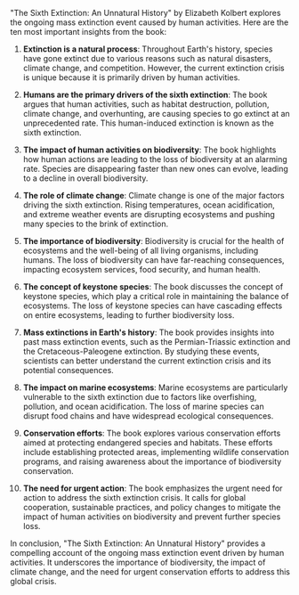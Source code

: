 "The Sixth Extinction: An Unnatural History" by Elizabeth Kolbert explores the ongoing mass extinction event caused by human activities. Here are the ten most important insights from the book:

1. **Extinction is a natural process**: Throughout Earth's history, species have gone extinct due to various reasons such as natural disasters, climate change, and competition. However, the current extinction crisis is unique because it is primarily driven by human activities.

2. **Humans are the primary drivers of the sixth extinction**: The book argues that human activities, such as habitat destruction, pollution, climate change, and overhunting, are causing species to go extinct at an unprecedented rate. This human-induced extinction is known as the sixth extinction.

3. **The impact of human activities on biodiversity**: The book highlights how human actions are leading to the loss of biodiversity at an alarming rate. Species are disappearing faster than new ones can evolve, leading to a decline in overall biodiversity.

4. **The role of climate change**: Climate change is one of the major factors driving the sixth extinction. Rising temperatures, ocean acidification, and extreme weather events are disrupting ecosystems and pushing many species to the brink of extinction.

5. **The importance of biodiversity**: Biodiversity is crucial for the health of ecosystems and the well-being of all living organisms, including humans. The loss of biodiversity can have far-reaching consequences, impacting ecosystem services, food security, and human health.

6. **The concept of keystone species**: The book discusses the concept of keystone species, which play a critical role in maintaining the balance of ecosystems. The loss of keystone species can have cascading effects on entire ecosystems, leading to further biodiversity loss.

7. **Mass extinctions in Earth's history**: The book provides insights into past mass extinction events, such as the Permian-Triassic extinction and the Cretaceous-Paleogene extinction. By studying these events, scientists can better understand the current extinction crisis and its potential consequences.

8. **The impact on marine ecosystems**: Marine ecosystems are particularly vulnerable to the sixth extinction due to factors like overfishing, pollution, and ocean acidification. The loss of marine species can disrupt food chains and have widespread ecological consequences.

9. **Conservation efforts**: The book explores various conservation efforts aimed at protecting endangered species and habitats. These efforts include establishing protected areas, implementing wildlife conservation programs, and raising awareness about the importance of biodiversity conservation.

10. **The need for urgent action**: The book emphasizes the urgent need for action to address the sixth extinction crisis. It calls for global cooperation, sustainable practices, and policy changes to mitigate the impact of human activities on biodiversity and prevent further species loss.

In conclusion, "The Sixth Extinction: An Unnatural History" provides a compelling account of the ongoing mass extinction event driven by human activities. It underscores the importance of biodiversity, the impact of climate change, and the need for urgent conservation efforts to address this global crisis.